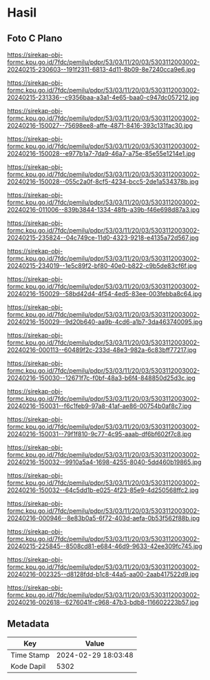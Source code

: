 # Hasil

## Foto C Plano

https://sirekap-obj-formc.kpu.go.id/7fdc/pemilu/pdpr/53/03/11/20/03/5303112003002-20240215-230603--191f2311-6813-4d11-8b09-8e7240cca9e6.jpg

https://sirekap-obj-formc.kpu.go.id/7fdc/pemilu/pdpr/53/03/11/20/03/5303112003002-20240215-231336--c9356baa-a3a1-4e65-baa0-c947dc057212.jpg

https://sirekap-obj-formc.kpu.go.id/7fdc/pemilu/pdpr/53/03/11/20/03/5303112003002-20240216-150027--75698ee8-affe-4871-8416-393c131fac30.jpg

https://sirekap-obj-formc.kpu.go.id/7fdc/pemilu/pdpr/53/03/11/20/03/5303112003002-20240216-150028--e977b1a7-7da9-46a7-a75e-85e55e1214e1.jpg

https://sirekap-obj-formc.kpu.go.id/7fdc/pemilu/pdpr/53/03/11/20/03/5303112003002-20240216-150028--055c2a0f-8cf5-4234-bcc5-2de1a534378b.jpg

https://sirekap-obj-formc.kpu.go.id/7fdc/pemilu/pdpr/53/03/11/20/03/5303112003002-20240216-011006--839b3844-1334-48fb-a39b-f46e698d87a3.jpg

https://sirekap-obj-formc.kpu.go.id/7fdc/pemilu/pdpr/53/03/11/20/03/5303112003002-20240215-235824--04c749ce-11d0-4323-9218-e4135a72d567.jpg

https://sirekap-obj-formc.kpu.go.id/7fdc/pemilu/pdpr/53/03/11/20/03/5303112003002-20240215-234019--1e5c89f2-bf80-40e0-b822-c9b5de83cf6f.jpg

https://sirekap-obj-formc.kpu.go.id/7fdc/pemilu/pdpr/53/03/11/20/03/5303112003002-20240216-150029--58bd42d4-4f54-4ed5-83ee-003febba8c64.jpg

https://sirekap-obj-formc.kpu.go.id/7fdc/pemilu/pdpr/53/03/11/20/03/5303112003002-20240216-150029--9d20b640-aa9b-4cd6-a1b7-3da463740095.jpg

https://sirekap-obj-formc.kpu.go.id/7fdc/pemilu/pdpr/53/03/11/20/03/5303112003002-20240216-000113--60489f2c-233d-48e3-982a-6c83bff77217.jpg

https://sirekap-obj-formc.kpu.go.id/7fdc/pemilu/pdpr/53/03/11/20/03/5303112003002-20240216-150030--12671f7c-f0bf-48a3-b6f4-848850d25d3c.jpg

https://sirekap-obj-formc.kpu.go.id/7fdc/pemilu/pdpr/53/03/11/20/03/5303112003002-20240216-150031--f6c1feb9-97a8-41af-ae86-00754b0af8c7.jpg

https://sirekap-obj-formc.kpu.go.id/7fdc/pemilu/pdpr/53/03/11/20/03/5303112003002-20240216-150031--79f1f810-9c77-4c95-aaab-df6bf602f7c8.jpg

https://sirekap-obj-formc.kpu.go.id/7fdc/pemilu/pdpr/53/03/11/20/03/5303112003002-20240216-150032--9910a5a4-1698-4255-8040-5dd460b19865.jpg

https://sirekap-obj-formc.kpu.go.id/7fdc/pemilu/pdpr/53/03/11/20/03/5303112003002-20240216-150032--64c5dd1b-e025-4f23-85e9-4d250568ffc2.jpg

https://sirekap-obj-formc.kpu.go.id/7fdc/pemilu/pdpr/53/03/11/20/03/5303112003002-20240216-000946--8e83b0a5-6f72-403d-aefa-0b53f562f88b.jpg

https://sirekap-obj-formc.kpu.go.id/7fdc/pemilu/pdpr/53/03/11/20/03/5303112003002-20240215-225845--8508cd81-e684-46d9-9633-42ee309fc745.jpg

https://sirekap-obj-formc.kpu.go.id/7fdc/pemilu/pdpr/53/03/11/20/03/5303112003002-20240216-002325--d8128fdd-b1c8-44a5-aa00-2aab417522d9.jpg

https://sirekap-obj-formc.kpu.go.id/7fdc/pemilu/pdpr/53/03/11/20/03/5303112003002-20240216-002618--6276041f-c968-47b3-bdb8-116602223b57.jpg


## Metadata

| Key        | Value               |
| ---------- | ------------------- |
| Time Stamp | 2024-02-29 18:03:48 |
| Kode Dapil | 5302                |



